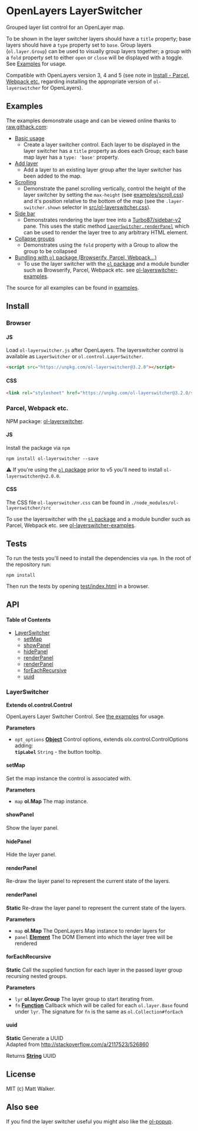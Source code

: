 # OpenLayers LayerSwitcher

Grouped layer list control for an OpenLayer map.

To be shown in the layer switcher layers should have a `title` property; base
layers should have a `type` property set to `base`. Group layers
(`ol.layer.Group`) can be used to visually group layers together; a group with
a `fold` property set to either `open` or `close` will be displayed with a
toggle. See [Examples](#examples) for usage.

Compatible with OpenLayers version 3, 4 and 5 (see note in [Install - Parcel,
Webpack etc.](#parcel-webpack-etc) regarding installing the appropriate version
of `ol-layerswitcher` for OpenLayers).

## Examples

The examples demonstrate usage and can be viewed online thanks to [raw.githack.com](http://raw.githack.com/):

-   [Basic usage](http://raw.githack.com/walkermatt/ol-layerswitcher/master/examples/layerswitcher.html)
    -   Create a layer switcher control. Each layer to be displayed in the layer switcher has a `title` property as does each Group; each base map layer has a `type: 'base'` property.
-   [Add layer](http://raw.githack.com/walkermatt/ol-layerswitcher/master/examples/addlayer.html)
    -   Add a layer to an existing layer group after the layer switcher has been added to the map.
-   [Scrolling](http://raw.githack.com/walkermatt/ol-layerswitcher/master/examples/scroll.html)
    -   Demonstrate the panel scrolling vertically, control the height of the layer switcher by setting the `max-height` (see [examples/scroll.css](examples/scroll.css)) and it's position relative to the bottom of the map (see the `.layer-switcher.shown` selector in [src/ol-layerswitcher.css](src/ol-layerswitcher.css)).
-   [Side bar](http://raw.githack.com/walkermatt/ol-layerswitcher/master/examples/sidebar.html)
    -   Demonstrates rendering the layer tree into a [Turbo87/sidebar-v2](https://github.com/Turbo87/sidebar-v2) pane. This uses the static method [`LayerSwitcher.renderPanel`](#renderpanel) which can be used to render the layer tree to any arbitrary HTML element.
-   [Collapse groups](http://raw.githack.com/walkermatt/ol-layerswitcher/master/examples/collapse-groups.html)
    -   Demonstrates using the `fold` property with a Group to allow the group to be collapsed
-   [Bundling with `ol` package (Browserify, Parcel, Webpack...)](https://github.com/walkermatt/ol-layerswitcher-examples)
    -   To use the layer switcher with the [`ol` package](https://www.npmjs.com/package/ol) and a module bundler such as Browserify, Parcel, Webpack etc. see [ol-layerswitcher-examples](https://github.com/walkermatt/ol-layerswitcher-examples).

The source for all examples can be found in [examples](examples).

## Install

### Browser

#### JS

Load `ol-layerswitcher.js` after OpenLayers. The layerswitcher control is available as `LayerSwitcher` or `ol.control.LayerSwitcher`.

```HTML
<script src="https://unpkg.com/ol-layerswitcher@3.2.0"></script>
```

#### CSS

```HTML
<link rel="stylesheet" href="https://unpkg.com/ol-layerswitcher@3.2.0/src/ol-layerswitcher.css" />
```

### Parcel, Webpack etc.

NPM package: [ol-layerswitcher](https://www.npmjs.com/package/ol-layerswitcher).

#### JS

Install the package via `npm`

    npm install ol-layerswitcher --save

:warning: If you're using the [`ol` package](https://www.npmjs.com/package/ol) prior to v5 you'll need to install `ol-layerswitcher@v2.0.0`.

#### CSS

The CSS file `ol-layerswitcher.css` can be found in `./node_modules/ol-layerswitcher/src`

To use the layerswitcher with the [`ol` package](https://www.npmjs.com/package/ol) and a module bundler such as Parcel, Webpack etc. see [ol-layerswitcher-examples](https://github.com/walkermatt/ol-layerswitcher-examples).

## Tests

To run the tests you'll need to install the dependencies via `npm`. In the root of the repository run:

    npm install

Then run the tests by opening [test/index.html](test/index.html) in a browser.

## API

<!-- Generated by documentation.js. Update this documentation by updating the source code. -->

#### Table of Contents

-   [LayerSwitcher](#layerswitcher)
    -   [setMap](#setmap)
    -   [showPanel](#showpanel)
    -   [hidePanel](#hidepanel)
    -   [renderPanel](#renderpanel)
    -   [renderPanel](#renderpanel-1)
    -   [forEachRecursive](#foreachrecursive)
    -   [uuid](#uuid)

### LayerSwitcher

**Extends ol.control.Control**

OpenLayers Layer Switcher Control.
See [the examples](./examples) for usage.

**Parameters**

-   `opt_options` **[Object](https://developer.mozilla.org/docs/Web/JavaScript/Reference/Global_Objects/Object)** Control options, extends olx.control.ControlOptions adding:  
    **`tipLabel`** `String` - the button tooltip.

#### setMap

Set the map instance the control is associated with.

**Parameters**

-   `map` **ol.Map** The map instance.

#### showPanel

Show the layer panel.

#### hidePanel

Hide the layer panel.

#### renderPanel

Re-draw the layer panel to represent the current state of the layers.

#### renderPanel

**Static** Re-draw the layer panel to represent the current state of the layers.

**Parameters**

-   `map` **ol.Map** The OpenLayers Map instance to render layers for
-   `panel` **[Element](https://developer.mozilla.org/docs/Web/API/Element)** The DOM Element into which the layer tree will be rendered

#### forEachRecursive

**Static** Call the supplied function for each layer in the passed layer group
recursing nested groups.

**Parameters**

-   `lyr` **ol.layer.Group** The layer group to start iterating from.
-   `fn` **[Function](https://developer.mozilla.org/docs/Web/JavaScript/Reference/Statements/function)** Callback which will be called for each `ol.layer.Base`
    found under `lyr`. The signature for `fn` is the same as `ol.Collection#forEach`

#### uuid

**Static** Generate a UUID  
Adapted from <http://stackoverflow.com/a/2117523/526860>

Returns **[String](https://developer.mozilla.org/docs/Web/JavaScript/Reference/Global_Objects/String)** UUID

## License

MIT (c) Matt Walker.

## Also see

If you find the layer switcher useful you might also like the
[ol-popup](https://github.com/walkermatt/ol-popup).
